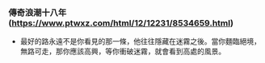 ### 傳奇浪潮十八年(https://www.ptwxz.com/html/12/12231/8534659.html)
* 最好的路永遠不是你看見的那一條，他往往隱藏在迷霧之後。當你麵臨絕境，無路可走，那你應該高興，等你衝破迷霧，就會看到高處的風景。
